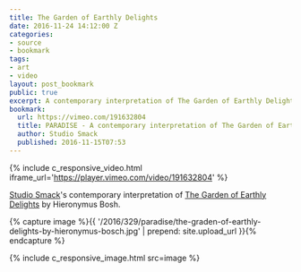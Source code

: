 ```yaml
---
title: The Garden of Earthly Delights
date: 2016-11-24 14:12:00 Z
categories:
- source
- bookmark
tags:
- art
- video
layout: post_bookmark
public: true
excerpt: A contemporary interpretation of The Garden of Earthly Delights
bookmark:
  url: https://vimeo.com/191632804
  title: PARADISE - A contemporary interpretation of The Garden of Earthly Delights
  author: Studio Smack
  published: 2016-11-15T07:53
---
```


{% include c_responsive_video.html iframe_url='https://player.vimeo.com/video/191632804' %}

[Studio Smack](http://www.studiosmack.nl/)'s contemporary interpretation of [The Garden of Earthly Delights](https://en.wikipedia.org/wiki/The_Garden_of_Earthly_Delights) by Hieronymus Bosh.

{% capture image %}{{ '/2016/329/paradise/the-graden-of-earthly-delights-by-hieronymus-bosch.jpg' | prepend: site.upload_url }}{% endcapture %}

{% include c_responsive_image.html src=image %}
